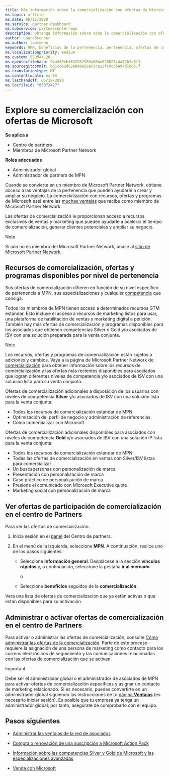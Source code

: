 ```yaml
---
title: Más información sobre la comercialización con ofertas de Microsoft
ms.topic: article
ms.date: 06/15/2020
ms.service: partner-dashboard
ms.subservice: partnercenter-mpn
description: Obtenga información sobre cómo la comercialización con ofertas de Microsoft puede ayudar a acelerar el tiempo de comercialización, generar clientes potenciales y ampliar su negocio.
author: LauraBrenner
ms.author: labrenne
keywords: MPN, beneficios de la pertenencia, pertenencia, ofertas de comercialización, comercialización en el mercado con Microsoft, la participación en el mercado, la membresía Gold, la pertenencia a Silver
ms.localizationpriority: medium
ms.custom: SEOMAY.20
ms.openlocfilehash: 94a980eb1632932989a08be028028c4a07b1c6f1
ms.sourcegitcommit: b81cde2d62e096e58ac3ce12fc9c35a97d10d51f
ms.translationtype: MT
ms.contentlocale: es-ES
ms.lasthandoff: 06/18/2020
ms.locfileid: "85072427"
---
```

# <a name="explore-your-go-to-market-with-microsoft-offers"></a>Explore su comercialización con ofertas de Microsoft

**Se aplica a**

- Centro de partners
- Miembros de Microsoft Partner Network

**Roles adecuados**

- Administrador global
- Administrador de partners de MPN

Cuando se convierte en un miembro de Microsoft Partner Network, obtiene acceso a las ventajas de la pertenencia que pueden ayudarle a crear y ampliar su negocio. La comercialización con recursos, ofertas y programas de Microsoft está entre las [muchas ventajas](https://partner.microsoft.com/manage-your-partner-network-benefits) que recibe como miembro de Microsoft Partner Network.

Las ofertas de comercialización le proporcionan acceso a recursos exclusivos de ventas y marketing que pueden ayudarle a acelerar el tiempo de comercialización, generar clientes potenciales y ampliar su negocio.

>[!NOTE]
>Si aún no es miembro del Microsoft Partner Network, únase al [sitio de Microsoft Partner Network](https://partner.microsoft.com/membership).

## <a name="go-to-market-resources-offers-and-programs-available-by-membership-level"></a>Recursos de comercialización, ofertas y programas disponibles por nivel de pertenencia

Sus ofertas de comercialización difieren en función de su nivel específico de pertenencia a MPN, sus especializaciones y cualquier [competencia](learn-about-competencies.md) que consiga.

Todos los miembros de MPN tienen acceso a determinados recursos GTM estándar. Esto incluye el acceso a recursos de marketing listos para usar, una plataforma de habilitación de ventas y marketing digital a petición. También hay más ofertas de comercialización y programas disponibles para los asociados que obtienen competencias Silver o Gold y/o asociados de ISV con una solución preparada para la venta conjunta.

>[!NOTE]
>Los recursos, ofertas y programas de comercialización están sujetos a adiciones y cambios. Vaya a la página de Microsoft Partner Network de [comercialización](https://partner.microsoft.com/membership/go-to-market) para obtener información sobre los recursos de comercialización y las ofertas más recientes disponibles para asociados que logran diferentes niveles de competencia y/o asociados de ISV con una solución lista para su venta conjunta.

Ofertas de comercialización adicionales a disposición de los usuarios con niveles de competencia **Silver** y/o asociados de ISV con una solución lista para la venta conjunta:

- Todos los recursos de comercialización estándar de MPN
- Optimización del perfil de negocio y administración de referencias
- Cómo comercializar con Microsoft

Ofertas de comercialización adicionales disponibles para asociados con niveles de competencia **Gold** y/o asociados de ISV con una solución IP lista para la venta conjunta:

- Todos los recursos de comercialización estándar de MPN
- Todas las ofertas de comercialización en ventas con Silver/ISV listas para comercializar
- Un buscapersonas con personalización de marca
- Presentación con personalización de marca
- Caso práctico de personalización de marca
- Presione el comunicado con Microsoft Executive quote
- Marketing social con personalización de marca

## <a name="view-go-to-market-membership-offers-in-partner-center"></a>Ver ofertas de participación de comercialización en el centro de Partners

Para ver las ofertas de comercialización:

1. Inicia sesión en el [panel](https://partner.microsoft.com/dashboard) del Centro de partners.

2. En el menú de la izquierda, seleccione **MPN**. A continuación, realice uno de los pasos siguientes:

   - Seleccione **Información general**. Desplácese a la sección **vínculos rápidos** y, a continuación, seleccione la pestaña **ir al mercado** .

     o

   - Seleccione **beneficios** seguidos de la **comercialización**.

Verá una lista de ofertas de comercialización que ya están activas o que están disponibles para su activación.

## <a name="manage-or-activate-go-to-market-offers-in-partner-center"></a>Administrar o activar ofertas de comercialización en el centro de Partners

Para activar o administrar las ofertas de comercialización, consulte [Cómo administrar las ofertas de la comercialización](manage-your-partner-network-benefits.md#manage-go-to-market-offers). Parte de este proceso requiere la asignación de una persona de marketing como contacto para los correos electrónicos de seguimiento y las comunicaciones relacionadas con las ofertas de comercialización que se activan.

>[!IMPORTANT]
>Debe ser el administrador global o el administrador de asociados de MPN para activar ofertas de comercialización específicas y asignar un contacto de marketing relacionado. Si es necesario, puedes convertirte en un administrador global siguiendo las instrucciones de tu [página **Ventajas**](https://partnercenter.microsoft.com/pcv/partnership/benefits) (es necesario iniciar sesión). Es posible que tu empresa ya tenga un administrador global; por tanto, asegúrate de comprobarlo con el equipo.

## <a name="next-steps"></a>Pasos siguientes

- [Administrar las ventajas de la red de asociados](manage-your-partner-network-benefits.md)

- [Compra o renovación de una suscripción a Microsoft Action Pack](mpn-get-action-pack.md)

- [Información sobre las competencias Silver y Gold de Microsoft y las especializaciones avanzadas](learn-about-competencies.md)

- [Venda con Microsoft](https://partner.microsoft.com/membership/sell-with-microsoft)
